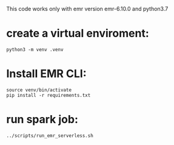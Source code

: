 This code works only with emr version emr-6.10.0 and python3.7

# create a virtual enviroment:
```
python3 -m venv .venv
```

# Install EMR CLI:
```
source venv/bin/activate
pip install -r requirements.txt
```

# run spark job:
```
../scripts/run_emr_serverless.sh 
```